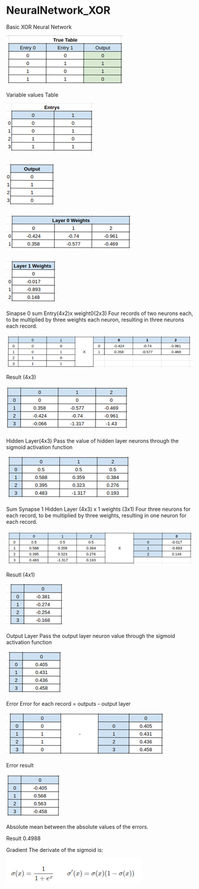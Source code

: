 # NeuralNetwork_XOR
Basic XOR Neural Network

![tabela_verdade](images/tabela_verdade.png)

Variable values Table

![entrys](images/entrys.png)

![output](images/output.png)

![layer0](images/layer0.png)

![layer1_w](images/layer1_w.png)

Sinapse 0 sum
Entry(4x2)x weight0(2x3)
Four records of two neurons each, to be multiplied by three weights each neuron, 
resulting in three neurons each record.

![layer1_w](images/soma.png)

Result (4x3)

![layer1_w](images/4x3.png)

Hidden Layer(4x3)
Pass the value of hidden layer neurons through the sigmoid activation function

![layer1_w](images/4x3_oculta.png)

Sum Synapse 1
Hidden Layer (4x3) x 1 weights (3x1)
Four three neurons for each record, to be multiplied by three weights, resulting in one neuron for each record.

![layer1_w](images/soma_1.png)

Resutl (4x1)

![layer1_w](images/res_4x1.png)

Output Layer
Pass the output layer neuron value through the sigmoid activation function

![layer1_w](images/saida.png)

Error
Error for each record = outputs - output layer

![layer1_w](images/erro.png)

Error result

![layer1_w](images/res_erros.png)

Absolute mean between the absolute values ​​of the errors.

Result
0.4988

Gradient
The derivate of the sigmoid is:

![layer1_w](images/derivada.png)

